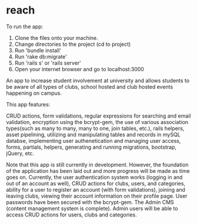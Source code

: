 
# reach

To run the app:
1. Clone the files onto your machine.
2. Change directories to the project (cd to project)
3. Run 'bundle install'
4. Run 'rake db:migrate'
5. Run 'rails s' or 'rails server'
6. Open your internet browser and go to localhost:3000

An app to increase student involvement at university and allows students to be aware of all types of clubs, school hosted and club hosted events happening on campus.

This app features:

CRUD actions, form validations, regular expressions for searching and email validation, encryption using the bcrypt-gem, the use of various association types(such as many to many, many to one, join tables, etc.), rails helpers, asset pipelining, utilizing and manipulating tables and records in mySQL databse, implementing user authenetication and managing user access, forms, partials, helpers, generating and running migrations, bootstrap, jQuery, etc. 

Note that this app is still currently in development. However, the foundation of the application has been laid out and more progress will be made as time goes on. Currently, the user authentication system works (logging in and out of an account as well), CRUD actions for clubs, users, and categories, ability for a user to register an account (with form validations), joining and leaving clubs, viewing their account information on their profile page. User passwords have been secured with the bcrypt-gem. The Admin CMS (content management system is complete). Admin users will be able to access CRUD actions for users, clubs and categories.

